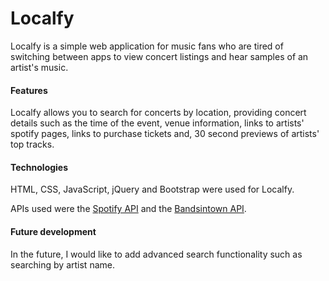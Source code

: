 # Localfy
Localfy is a simple web application for music fans who are tired of switching between apps to view concert listings and hear samples of an artist's music. 

#### Features
Localfy allows you to search for concerts by location, providing concert details such as the time of the event, venue information, links to artists' spotify pages, links to purchase tickets and, 30 second previews of artists' top tracks.

#### Technologies
HTML, CSS, JavaScript, jQuery and Bootstrap were used for Localfy.

APIs used were the [Spotify API](https://developer.spotify.com/web-api/) and the [Bandsintown API](http://www.bandsintown.com/api/overview).

#### Future development
In the future, I would like to add advanced search functionality such as searching by artist name.
